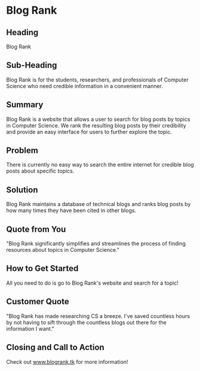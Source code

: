 # Blog Rank #
 
## Heading ##
  Blog Rank
## Sub-Heading ##
  Blog Rank is for the students, researchers, and professionals of Computer Science who need credible information in a convenient manner.

## Summary ##
  Blog Rank is a website that allows a user to search for blog posts by topics in Computer Science. We rank the resulting blog posts by their credibility and provide an easy interface for users to further explore the topic.

## Problem ##
  There is currently no easy way to search the entire internet for credible blog posts about specific topics.

## Solution ##
  Blog Rank maintains a database of technical blogs and ranks blog posts by how many times they have been cited in other blogs.

## Quote from You ##
  "Blog Rank significantly simplifies and streamlines the process of finding resources about topics in Computer Science."

## How to Get Started ##
  All you need to do is go to Blog Rank's website and search for a topic!

## Customer Quote ##
  "Blog Rank has made researching CS a breeze. I've saved countless hours by not having to sift through the countless blogs out there for the information I want."

## Closing and Call to Action ##
  Check out www.blogrank.tk for more information!


